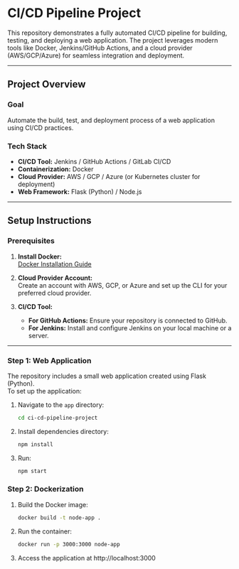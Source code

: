 # CI/CD Pipeline Project

This repository demonstrates a fully automated CI/CD pipeline for building, testing, and deploying a web application. The project leverages modern tools like Docker, Jenkins/GitHub Actions, and a cloud provider (AWS/GCP/Azure) for seamless integration and deployment.

---

## Project Overview

### Goal

Automate the build, test, and deployment process of a web application using CI/CD practices.

### Tech Stack

- **CI/CD Tool:** Jenkins / GitHub Actions / GitLab CI/CD
- **Containerization:** Docker
- **Cloud Provider:** AWS / GCP / Azure (or Kubernetes cluster for deployment)
- **Web Framework:** Flask (Python) / Node.js

---

## Setup Instructions

### Prerequisites

1. **Install Docker:**  
   [Docker Installation Guide](https://docs.docker.com/get-docker/)

2. **Cloud Provider Account:**  
   Create an account with AWS, GCP, or Azure and set up the CLI for your preferred cloud provider.

3. **CI/CD Tool:**
   - **For GitHub Actions:** Ensure your repository is connected to GitHub.
   - **For Jenkins:** Install and configure Jenkins on your local machine or a server.

---

### Step 1: Web Application

The repository includes a small web application created using Flask (Python).  
To set up the application:

1. Navigate to the `app` directory:
   ```bash
   cd ci-cd-pipeline-project
   ```
2. Install dependencies directory:
   ```bash
   npm install
   ```
3. Run:
   ```bash
   npm start
   ```

### Step 2: Dockerization

1. Build the Docker image:

   ```bash
   docker build -t node-app .
   ```

2. Run the container:

   ```bash
   docker run -p 3000:3000 node-app
   ```

3. Access the application at http://localhost:3000

